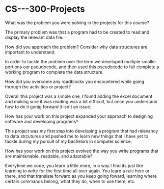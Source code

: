 # CS---300-Projects

What was the problem you were solving in the projects for this course?

The primary problem was that a program had to be created to read and display the relevant data file.

How did you approach the problem? Consider why data structures are important to understand.

In order to tackle the problem over the term we developed multiple smaller portions our pseudocode, and then used this pseudocode to full complete a working program to complete the data structure. 

How did you overcome any roadblocks you encountered while going through the activities or project?

Overall this project was a simple one, I found adding the excel document and making sure it was reading was a bit difficult, but once you understand how to do it gonig forward it isn't an issue. 

How has your work on this project expanded your approach to designing software and developing programs?

This project was my first step into developing a program that had relevancy to data strcutures and pushed me to learn new things that I have yet to tackle during my pursuit of my bachelors in computer science. 

How has your work on this project evolved the way you write programs that are maintainable, readable, and adaptable?

Everytime we code, you learn a little more, in a way I find its just like learning to write for the first time all over again. You learn a rule here or there, and that translate forward as you keep going foward, learning where certain commands belong, what they do, when to use them, etc. 
